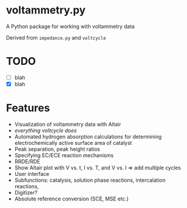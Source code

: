 # voltammetry.py
A Python package for working with voltammetry data

Derived from `impedance.py` and `voltcycle`

# TODO
- [ ] blah
- [x] blah

# Features
- Visualization of voltammetry data with Altair
- *everything voltcycle does*
- Automated hydrogen absorption calculations for determining electrochemically active surface area of catalyst
- Peak separation, peak height ratios
- Specifying EC/ECE reaction mechanisms
- RRDE/RDE    
- Show Altair plot with V vs. t, I vs. T, and V vs. I => add multiple cycles
- User interface
- Subfunctions: catalysis, solution phase reactions, intercalation reactions,
- Digitizer?
- Absolute reference conversion (SCE, MSE etc.)
